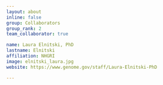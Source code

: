 ```yaml
---
layout: about
inline: false
group: Collaborators
group_rank: 2
team_collaborator: true

name: Laura Elnitski, PhD
lastname: Elnitski
affiliation: NHGRI
image: elnitski_laura.jpg
website: https://www.genome.gov/staff/Laura-Elnitski-PhD

---
```

